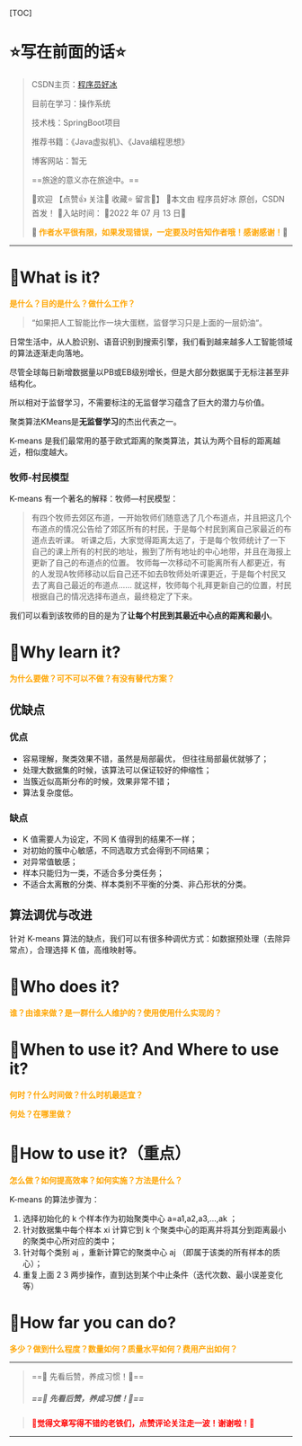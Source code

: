 [TOC]

# ⭐️写在前面的话⭐️
> CSDN主页：[程序员好冰](https://blog.csdn.net/m0_67689541?spm=1000.2115.3001.5343)
>
> 目前在学习：操作系统
>
> 技术栈：SpringBoot项目
>
> 推荐书籍：《Java虚拟机》、《Java编程思想》
>
> 博客网站：暂无
>
> ==旅途的意义亦在旅途中。==
>
> 🎉欢迎 【点赞👍 关注🔎 收藏⭐️ 留言📝】
> 📌本文由 程序员好冰 原创，CSDN 首发！
> 📆入站时间： 🌴2022 年 07 月 13 日🌴
>
> 🍭<strong><font color = orange> 作者水平很有限，如果发现错误，一定要及时告知作者哦！感谢感谢！</font></strong>🍭

--- ---

#  📌What is it? 

<strong><font color = orange>是什么？目的是什么？做什么工作？</font></strong>

> “如果把人工智能比作一块大蛋糕，监督学习只是上面的一层奶油“。

日常生活中，从人脸识别、语音识别到搜索引擎，我们看到越来越多人工智能领域的算法逐渐走向落地。

尽管全球每日新增数据量以PB或EB级别增长，但是大部分数据属于无标注甚至非结构化。

所以相对于监督学习，不需要标注的无监督学习蕴含了巨大的潜力与价值。

聚类算法KMeans是**无监督学习**的杰出代表之一。

K-means 是我们最常用的基于欧式距离的聚类算法，其认为两个目标的距离越近，相似度越大。

### 牧师-村民模型

K-means 有一个著名的解释：牧师—村民模型：

> 有四个牧师去郊区布道，一开始牧师们随意选了几个布道点，并且把这几个布道点的情况公告给了郊区所有的村民，于是每个村民到离自己家最近的布道点去听课。
> 听课之后，大家觉得距离太远了，于是每个牧师统计了一下自己的课上所有的村民的地址，搬到了所有地址的中心地带，并且在海报上更新了自己的布道点的位置。
> 牧师每一次移动不可能离所有人都更近，有的人发现A牧师移动以后自己还不如去B牧师处听课更近，于是每个村民又去了离自己最近的布道点……
> 就这样，牧师每个礼拜更新自己的位置，村民根据自己的情况选择布道点，最终稳定了下来。

我们可以看到该牧师的目的是为了**让每个村民到其最近中心点的距离和最小**。



# 🌈Why learn it?

<strong><font color = orange>为什么要做？可不可以不做？有没有替代方案？</font></strong>

> 



## 优缺点

### 优点

- 容易理解，聚类效果不错，虽然是局部最优， 但往往局部最优就够了；
- 处理大数据集的时候，该算法可以保证较好的伸缩性；
- 当簇近似高斯分布的时候，效果非常不错；
- 算法复杂度低。

###  缺点

- K 值需要人为设定，不同 K 值得到的结果不一样；
- 对初始的簇中心敏感，不同选取方式会得到不同结果；
- 对异常值敏感；
- 样本只能归为一类，不适合多分类任务；
- 不适合太离散的分类、样本类别不平衡的分类、非凸形状的分类。



## 算法调优与改进

针对 K-means 算法的缺点，我们可以有很多种调优方式：如数据预处理（去除异常点），合理选择 K 值，高维映射等。





# 🧲Who does it?

<strong><font color = orange>谁？由谁来做？是一群什么人维护的？使用使用什么实现的？</font></strong>

> 

# 🎈When to use it?  And  Where to use it?

<strong><font color = orange>何时？什么时间做？什么时机最适宜？</font></strong>

<strong><font color = orange>何处？在哪里做？</font></strong>

>  









# 💊How to use it?（重点）

<strong><font color = orange>怎么做？如何提高效率？如何实施？方法是什么？</font></strong>

>  

K-means 的算法步骤为：

1. 选择初始化的 k 个样本作为初始聚类中心 a=a1,a2,a3,...,ak ；
2. 针对数据集中每个样本 xi 计算它到 k 个聚类中心的距离并将其分到距离最小的聚类中心所对应的类中；
3. 针对每个类别 aj ，重新计算它的聚类中心 aj （即属于该类的所有样本的质心）；
4. 重复上面 2 3 两步操作，直到达到某个中止条件（迭代次数、最小误差变化等）







# 🔑How far you can do?

<strong><font color = orange>多少？做到什么程度？数量如何？质量水平如何？费用产出如何？</font></strong>

> 











---

>  ==🚀 先看后赞，养成习惯！🚀==
>
> ##### ==🚀 先看后赞，养成习惯！🚀==

> <font color=red>**🎈觉得文章写得不错的老铁们，点赞评论关注走一波！谢谢啦！🎈**</font>

---



